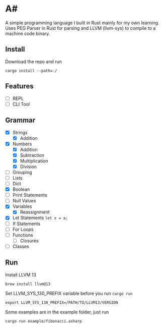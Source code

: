 # A#

A simple programming language I built in Rust mainly for my own learning. Uses PEG Parser in Rust for parsing and LLVM (llvm-sys) to compile to a machine code binary.

## Install 

Download the repo and run 
```
cargo install --path=./
```

## Features

- [ ] REPL
- [ ] CLI Tool

## Grammar

- [x] Strings 
    - [x] Addition
- [x] Numbers 
    - [x] Addition
    - [x] Subtraction
    - [x] Multiplication
    - [x] Division
- [ ] Grouping
- [ ] Lists
- [ ] Dict
- [x] Boolean
- [ ] Print Statements
- [ ] Null Values
- [x] Variables 
    - [x] Reassignment
- [x] Let Statements `let x = a;`
- [ ] If Statements 
- [ ] For Loops
- [ ] Functions
    - [ ] Closures
- [ ] Classes

## Run

Install LLVM 13
```
brew install llvm@13
```

Set LLVM_SYS_130_PREFIX variable before you run `cargo run`
```
export LLVM_SYS_130_PREFIX=/PATH/TO/LLVM13/VERSION
```

Some examples are in the example folder, just run 
```
cargo run example/fibonacci.asharp
```
